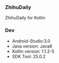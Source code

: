 ### ZhihuDaily 
ZhihuDaily for Kotlin

### Dev
- Android-Studio:3.0
- Java version: Java8
- Kotlin version: 1.1.2-5
- SDK Tool: 25.0.2